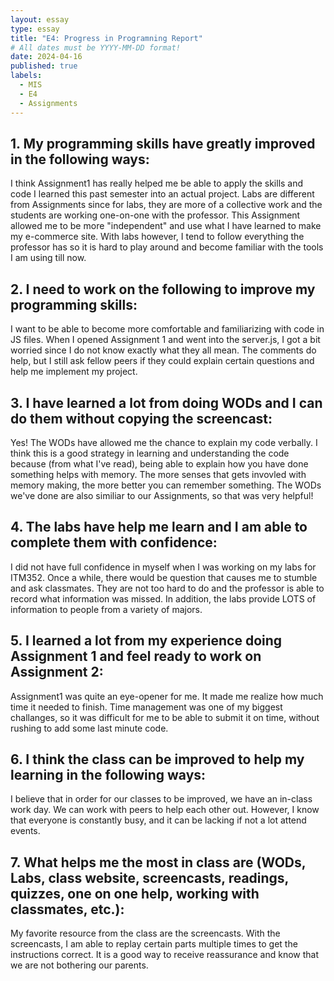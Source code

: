 ```yaml
---
layout: essay
type: essay
title: "E4: Progress in Programning Report"
# All dates must be YYYY-MM-DD format!
date: 2024-04-16
published: true
labels:
  - MIS
  - E4
  - Assignments
---
```


## 1. My programming skills have greatly improved in the following ways:

I think Assignment1 has really helped me be able to apply the skills and code I learned this past semester into an actual project. Labs are different from Assignments since for labs, they are more of a collective work and the students are working one-on-one with the professor. This Assignment allowed me to be more "independent" and use what I have learned to make my e-commerce site. With labs however, I tend to follow everything the professor has so it is hard to play around and become familiar with the tools I am using till now. 

## 2. I need to work on the following to improve my programming skills:

I want to be able to become more comfortable and familiarizing with code in JS files. When I opened Assignment 1 and went into the server.js, I got a bit worried since I do not know exactly what they all mean. The comments do help, but I still ask fellow peers if they could explain certain questions and help me implement my project. 

## 3. I have learned a lot from doing WODs and I can do them without copying the screencast:

Yes! The WODs have allowed me the chance to explain my code verbally. I think this is a good strategy in learning and understanding the code because (from what I've read), being able to explain how you have done something helps with memory. The more senses that gets invovled with memory making, the more better you can remember something. The WODs we've done are also similiar to our Assignments, so that was very helpful!

## 4. The labs have help me learn and I am able to complete them with confidence:

I did not have full confidence in myself when I was working on my labs for ITM352. Once a while, there would be question that causes me to stumble and ask classmates. They are not too hard to do and the professor is able to record what information was missed. In addition, the labs provide LOTS of information to people from a variety of majors. 

## 5. I learned a lot from my experience doing Assignment 1 and feel ready to work on Assignment 2:

Assignment1 was quite an eye-opener for me. It made me realize how much time it needed to finish. Time management was one of my biggest challanges, so it was difficult for me to be able to submit it on time, without rushing to add some last minute code. 

## 6. I think the class can be improved to help my learning in the following ways:

I believe that in order for our classes to be improved, we have an in-class work day. We can work with peers to help each other out. However, I know that everyone is constantly busy, and it can be lacking if not a lot attend events. 

## 7. What helps me the most in class are (WODs, Labs, class website, screencasts, readings, quizzes, one on one help, working with classmates, etc.):

My favorite resource from the class are the screencasts. With the screencasts, I am able to replay certain parts multiple times to get the instructions correct. It is a good way to receive reassurance and know that we are not bothering our parents.
